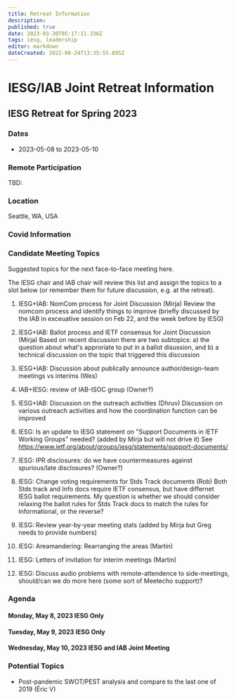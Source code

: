 ```yaml
---
title: Retreat Information
description: 
published: true
date: 2023-03-30T05:17:11.336Z
tags: iesg, leadership
editor: markdown
dateCreated: 2022-08-24T13:35:55.095Z
---
```


# IESG/IAB Joint Retreat Information
##  IESG Retreat for Spring 2023 

### Dates 

* 2023-05-08 to 2023-05-10

### Remote Participation 

TBD:

### Location 

Seattle, WA, USA

### Covid Information 

### Candidate Meeting Topics
Suggested topics for the next face-to-face meeting here.

The IESG chair and IAB chair will review this list and assign the topics to a slot below (or remember them for future discussion, e.g. at the retreat).

1. IESG+IAB: NomCom process for Joint Discussion (Mirja)
Review the nomcom process and identify things to improve (briefly discussed by the IAB in exceuative session on Feb 22, and the week before by IESG)

1. IESG+IAB: Ballot process and IETF consensus for Joint Discussion (Mirja)
Based on recent discussion there are two subtopics: a) the question about what's approriate to put in a ballot disussion, and b) a technical discussion on the topic that triggered this discussion

1. IESG+IAB: Discussion about publically announce author/design-team meetings vs interims  (Wes)

1. IAB+IESG: review of IAB-ISOC group (Owner?)

1. IESG+IAB: Discussion on the outreach activities (Dhruv) 
Discussion on various outreach activities and how the coordination function can be improved

1. IESG: Is an update to IESG statement on "Support Documents in IETF Working Groups" needed? (added by Mirja but will not drive it) 
See https://www.ietf.org/about/groups/iesg/statements/support-documents/

1. IESG: IPR disclosures: do we have countermeasures against spurious/late disclosures? (Owner?)

1. IESG: Change voting requirements for Stds Track documents (Rob)
Both Stds track and Info docs require IETF consensus, but have differnet IESG ballot requirements.  My question is whether we should consider relaxing the ballot rules for Stds Track docs to match the rules for Informational, or the reverse?

1. IESG: Review year-by-year meeting stats (added by Mirja but Greg needs to provide numbers)

1. IESG: Areamandering: Rearranging the areas (Martin)

1. IESG: Letters of invitation for interim meetings (Martin)

1. IESG: Discuss audio problems with remote-attendence to side-meetings, should/can we do more here (some sort of Meetecho support)?

### Agenda 


#### Monday, May 8, 2023 IESG Only

#### Tuesday, May 9, 2023 IESG Only

#### Wednesday, May 10, 2023 IESG and IAB Joint Meeting

### Potential Topics

* Post-pandemic SWOT/PEST analysis and compare to the last one of 2019 (Éric V)
